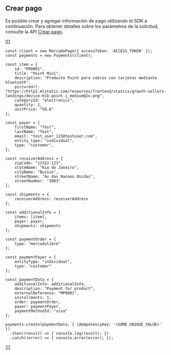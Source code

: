 ## Crear pago

Es posible crear y agregar información de pago utilizando el SDK a continuación. Para obtener detalles sobre los parámetros de la solicitud, consulte la API [Crear pago](https://www.mercadopago[FAKER][URL][DOMAIN]/developers/es/reference/payments/_payments/post).

[[[
```node
const client = new MercadoPago({ accessToken: 'ACCESS_TOKEN' });
const payments = new Payments(client);

const item = {
    id: "PR0001",
    title: "Point Mini",
    description: "Producto Point para cobros con tarjetas mediante bluetooth",
    pictureUrl: "https://http2.mlstatic.com/resources/frontend/statics/growth-sellers-landings/device-mlb-point-i_medium@2x.png",
    categoryId: "electronics",
    quantity: 1,
    unitPrice: "58.8"
};

const payer = {
    firstName: "Test",
    lastName: "Test",
    email: "test_user_123@testuser.com",
    entity_type: "individual",
    type: "customer",
};

const receiverAddress = {
    zipCode: "12312-123",
    stateName: "Rio de Janeiro",
    cityName: "Buzios",
    streetName: "Av das Nacoes Unidas",
    streetNumber: "3003"
};

const shipments = {
    receiverAddress: receiverAddress
};

const additionalInfo = {
    items: [item],
    payer: payer,
    shipments: shipments
};

const paymentOrder = {
    type: "mercadolibre"
};

const paymentPayer = {
    entityType: "individual",
    type: "customer"
};

const paymentData = {
    additionalInfo: additionalInfo,
    description: "Payment for product",
    externalReference: "MP0001",
    installments: 1,
    order: paymentOrder,
    payer: paymentPayer,
    paymentMethodId: "visa"
};

payments.create(paymentData, { idempotencyKey: '<SOME_UNIQUE_VALUE>' })
  .then((result) => { console.log(result); })
  .catch((error) => { console.error(error); });
```
]]]
